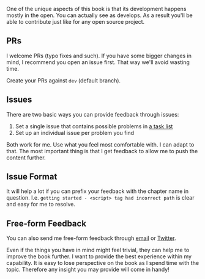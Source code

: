One of the unique aspects of this book is that its development happens mostly in the open. You can actually see as develops. As a result you'll be able to contribute just like for any open source project.

## PRs

I welcome PRs (typo fixes and such). If you have some bigger changes in mind, I recommend you open an issue first. That way we'll avoid wasting time.

Create your PRs against `dev` (default branch).

## Issues

There are two basic ways you can provide feedback through issues:

1. Set a single issue that contains possible problems in [a task list](https://help.github.com/articles/writing-on-github/#task-lists)
2. Set up an individual issue per problem you find

Both work for me. Use what you feel most comfortable with. I can adapt to that. The most important thing is that I get feedback to allow me to push the content further.

## Issue Format

It will help a lot if you can prefix your feedback with the chapter name in question. I.e. `getting started - <script> tag had incorrect path` is clear and easy for me to resolve.

## Free-form Feedback

You can also send me free-form feedback through [email](mailto:bebraw@gmail.com) or [Twitter](https://twitter.com/bebraw).

Even if the things you have in mind might feel trivial, they can help me to improve the book further. I want to provide the best experience within my capability. It is easy to lose perspective on the book as I spend time with the topic. Therefore any insight you may provide will come in handy!
